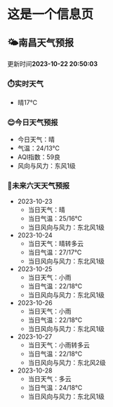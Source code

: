 # 这是一个信息页 
## 🌤️**南昌**天气预报
更新时间**2023-10-22 20:50:03**
### ⏱️实时天气
- 晴17℃
### 😊今日天气预报
- 今日天气：晴
- 气温：24/13℃
- AQI指数：59良
- 风向与风力：东风1级
### 🤩未来六天天气预报
- 2023-10-23
  - 当日天气：晴
  - 当日气温：25/16℃
  - 当日风向与风力：东北风1级
- 2023-10-24
  - 当日天气：晴转多云
  - 当日气温：27/17℃
  - 当日风向与风力：东北风1级
- 2023-10-25
  - 当日天气：小雨
  - 当日气温：22/18℃
  - 当日风向与风力：东北风1级
- 2023-10-26
  - 当日天气：小雨
  - 当日气温：22/18℃
  - 当日风向与风力：东北风1级
- 2023-10-27
  - 当日天气：小雨转多云
  - 当日气温：22/18℃
  - 当日风向与风力：东北风2级
- 2023-10-28
  - 当日天气：多云
  - 当日气温：24/18℃
  - 当日风向与风力：东北风1级

